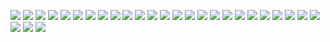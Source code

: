 ![](https://homepage-kwintendebacker.s3.eu-central-1.amazonaws.com/usa/LA/20191009_162623.jpg)
![](https://homepage-kwintendebacker.s3.eu-central-1.amazonaws.com/usa/LA/20191010_091908.jpg)
![](https://homepage-kwintendebacker.s3.eu-central-1.amazonaws.com/usa/LA/20191010_122414.jpg)
![](https://homepage-kwintendebacker.s3.eu-central-1.amazonaws.com/usa/LA/20191010_123638.jpg)
![](https://homepage-kwintendebacker.s3.eu-central-1.amazonaws.com/usa/LA/20191010_124011.jpg)
![](https://homepage-kwintendebacker.s3.eu-central-1.amazonaws.com/usa/LA/20191010_124135.jpg)
![](https://homepage-kwintendebacker.s3.eu-central-1.amazonaws.com/usa/LA/20191010_124928.jpg)
![](https://homepage-kwintendebacker.s3.eu-central-1.amazonaws.com/usa/LA/20191010_124935.jpg)
![](https://homepage-kwintendebacker.s3.eu-central-1.amazonaws.com/usa/LA/20191010_131427.jpg)
![](https://homepage-kwintendebacker.s3.eu-central-1.amazonaws.com/usa/LA/20191010_132024.jpg)
![](https://homepage-kwintendebacker.s3.eu-central-1.amazonaws.com/usa/LA/20191010_132142.jpg)
![](https://homepage-kwintendebacker.s3.eu-central-1.amazonaws.com/usa/LA/20191010_132150.jpg)
![](https://homepage-kwintendebacker.s3.eu-central-1.amazonaws.com/usa/LA/20191010_151047.jpg)
![](https://homepage-kwintendebacker.s3.eu-central-1.amazonaws.com/usa/LA/20191010_151219.jpg)
![](https://homepage-kwintendebacker.s3.eu-central-1.amazonaws.com/usa/LA/20191010_154206.jpg)
![](https://homepage-kwintendebacker.s3.eu-central-1.amazonaws.com/usa/LA/20191010_164738.jpg)
![](https://homepage-kwintendebacker.s3.eu-central-1.amazonaws.com/usa/LA/20191010_164753.jpg)
![](https://homepage-kwintendebacker.s3.eu-central-1.amazonaws.com/usa/LA/20191010_170748.jpg)
![](https://homepage-kwintendebacker.s3.eu-central-1.amazonaws.com/usa/LA/20191010_171111.jpg)
![](https://homepage-kwintendebacker.s3.eu-central-1.amazonaws.com/usa/LA/20191010_171222.jpg)
![](https://homepage-kwintendebacker.s3.eu-central-1.amazonaws.com/usa/LA/20191011_111517.jpg)
![](https://homepage-kwintendebacker.s3.eu-central-1.amazonaws.com/usa/LA/20191011_112105.jpg)
![](https://homepage-kwintendebacker.s3.eu-central-1.amazonaws.com/usa/LA/20191011_122113.jpg)
![](https://homepage-kwintendebacker.s3.eu-central-1.amazonaws.com/usa/LA/20191011_162302.jpg)
![](https://homepage-kwintendebacker.s3.eu-central-1.amazonaws.com/usa/LA/20191011_162821.jpg)
![](https://homepage-kwintendebacker.s3.eu-central-1.amazonaws.com/usa/LA/20191011_181605.jpg)
![](https://homepage-kwintendebacker.s3.eu-central-1.amazonaws.com/usa/LA/20191012_114707.jpg)
![](https://homepage-kwintendebacker.s3.eu-central-1.amazonaws.com/usa/LA/20191012_182327.jpg)
